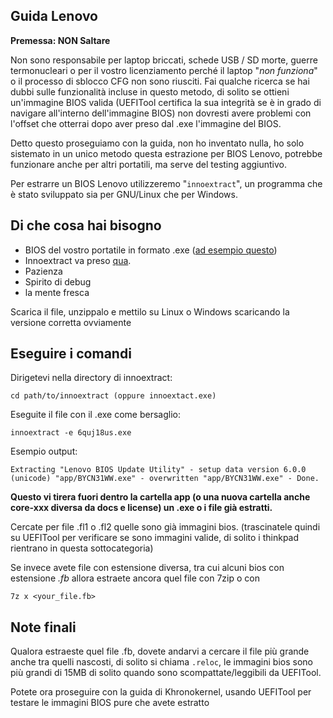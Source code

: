 ## Guida Lenovo

**Premessa: NON Saltare**

Non sono responsabile per laptop briccati, schede USB / SD morte, guerre termonucleari o per il vostro licenziamento perché il laptop "*non funziona*" o il processo di sblocco CFG non sono riusciti. Fai qualche ricerca se hai dubbi sulle funzionalità incluse in questo metodo, di solito se ottieni un'immagine BIOS valida (UEFITool certifica la sua integrità se è in grado di navigare all'interno dell'immagine BIOS) non dovresti avere problemi con l'offset che otterrai dopo aver preso dal .exe l'immagine del BIOS.

Detto questo proseguiamo con la guida, non ho inventato nulla, ho solo sistemato in un unico metodo questa estrazione per BIOS Lenovo, potrebbe funzionare anche per altri portatili, ma serve del testing aggiuntivo.

Per estrarre un BIOS Lenovo utilizzeremo "`innoextract`", un programma che è stato sviluppato sia per GNU/Linux che per Windows.

## Di che cosa hai bisogno

- BIOS del vostro portatile in formato .exe ([ad esempio questo](https://download.lenovo.com/consumer/mobiles/bycn31ww.exe))
- Innoextract va preso [qua](https://github.com/dscharrer/innoextract/releases).
- Pazienza
- Spirito di debug
- la mente fresca

Scarica il file, unzippalo e mettilo su Linux o Windows scaricando la versione corretta ovviamente

## Eseguire i comandi

Dirigetevi nella directory di innoextract:

`cd path/to/innoextract (oppure innoextact.exe)`

Eseguite il file con il .exe come bersaglio:

`innoextract -e 6quj18us.exe `


Esempio output:

`Extracting "Lenovo BIOS Update Utility" - setup data version 6.0.0 (unicode)
 "app/BYCN31WW.exe" - overwritten
 "app/BYCN31WW.exe" - Done.`

**Questo vi tirera fuori dentro la cartella app (o una nuova cartella anche core-xxx diversa da docs e license) un .exe o i file già estratti.**

Cercate per file .fl1 o .fl2 quelle sono già immagini bios. (trascinatele quindi su UEFITool per verificare se sono immagini 
valide, di solito i thinkpad rientrano in questa sottocategoria)

Se invece avete file con estensione diversa, tra cui alcuni bios con estensione *.fb* allora estraete ancora quel file con 7zip o con 

`7z x <your_file.fb>`

## Note finali

Qualora estraeste quel file .fb, dovete andarvi a cercare il file più grande anche tra quelli nascosti, di solito si chiama `.reloc`, le immagini bios sono più grandi di 15MB di solito quando sono scompattate/leggibili da UEFITool. 

Potete ora proseguire con la guida di Khronokernel, usando UEFITool per testare le immagini BIOS pure che avete estratto
